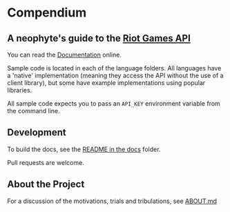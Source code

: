 # Compendium

## A neophyte's guide to the [Riot Games API](https://developer.riotgames.com/docs/getting-started)

You can read the [Documentation](http://tercenya.github.io/compendium) online.

Sample code is located in each of the language folders.  All languages have a 'native' implementation (meaning they access the API without the use of a client library), but some have example implementations using popular libraries.

All sample code expects you to pass an `API_KEY` environment variable from the command line.

## Development

To build the docs, see the [README in the docs](https://github.com/tercenya/compendium/tree/master/docs) folder.

Pull requests are welcome.

## About the Project

For a discussion of the motivations, trials and tribulations, see [ABOUT.md](https://github.com/tercenya/compendium/tree/master/docs)
